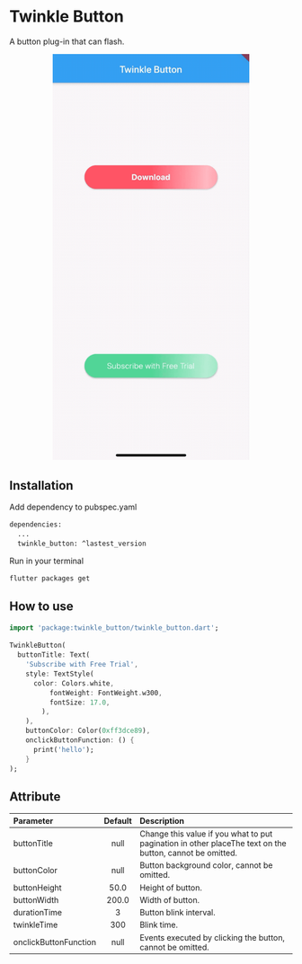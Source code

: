# Twinkle Button

A button plug-in that can flash.

<div align=center>
    <img src='twinkle_button.gif' width='350'>
</div>

## Installation

Add dependency to pubspec.yaml

```bash
dependencies:
  ...
  twinkle_button: ^lastest_version
```

Run in your terminal

```bash
flutter packages get
```

## How to use

```dart
import 'package:twinkle_button/twinkle_button.dart';
```

```dart
TwinkleButton(
  buttonTitle: Text(
    'Subscribe with Free Trial',
    style: TextStyle(
      color: Colors.white,
          fontWeight: FontWeight.w300,
          fontSize: 17.0,
        ),
    ),
    buttonColor: Color(0xff3dce89),
    onclickButtonFunction: () {
      print('hello');
    }
);

```

## Attribute

| Parameter  | Default   | Description |
| :------------ |:---------------:| :-----|
| buttonTitle | null  | Change this value if you what to put pagination in other placeThe text on the button, cannot be omitted. |
| buttonColor | null | Button background color, cannot be omitted. |
| buttonHeight | 50.0 | Height of button. |
| buttonWidth | 200.0 | Width of button. |
| durationTime | 3 | Button blink interval. |
| twinkleTime | 300 | Blink time. |
| onclickButtonFunction | null | Events executed by clicking the button, cannot be omitted. |

